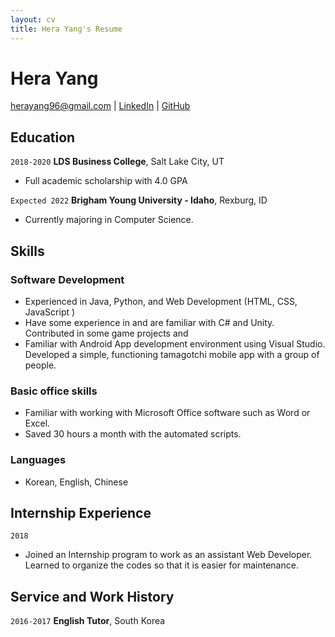 ```yaml
---
layout: cv
title: Hera Yang's Resume
---
```

# Hera Yang


<div id="webaddress">
<a href="herayang96@gmail.com">herayang96@gmail.com</a>
| <a href="https://www.linkedin.com/groups/13537407/">LinkedIn</a>
| <a href="https://www.linkedin.com/in/hera-yang-3b7217217">GitHub</a>
</div>

<!-- https://www.monique.tech/the-art-of-markdown -->

## Education

`2018-2020`
__LDS Business College__, Salt Lake City, UT

- Full academic scholarship with 4.0 GPA

`Expected 2022`
__Brigham Young University - Idaho__, Rexburg, ID

- Currently majoring in Computer Science. 


## Skills

### Software Development 

- Experienced in Java, Python, and Web Development (HTML, CSS, JavaScript )
- Have some experience in and are familiar with C# and Unity. Contributed in some game projects and 
- Familiar with Android App development environment using Visual Studio. Developed a simple, functioning tamagotchi mobile app with a group of people.

### Basic office skills  

- Familiar with working with Microsoft Office software such as Word or Excel.  
- Saved 30 hours a month with the automated scripts.

  
### Languages 
- Korean, English, Chinese 

## Internship Experience 
`2018` 
- Joined an Internship program to work as an assistant Web Developer. Learned to organize the codes so that it is easier for maintenance.
## Service and Work History

`2016-2017`
__English Tutor__, South Korea



<!-- ### Footer

Last updated: May 2021 -->


